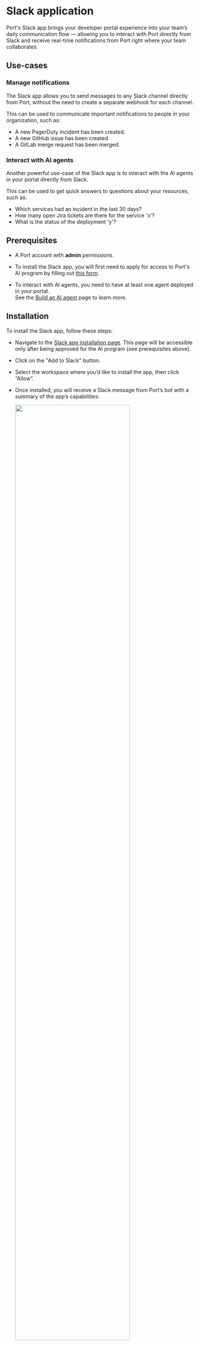
# Slack application

Port's Slack app brings your developer portal experience into your team’s daily communication flow — allowing you to interact with Port directly from Slack and receive real-time notifications from Port right where your team collaborates.

## Use-cases

### Manage notifications

The Slack app allows you to send messages to any Slack channel directly from Port, without the need to create a separate webhook for each channel.  

This can be used to communicate important notifications to people in your organization, such as:

- A new PagerDuty incident has been created.
- A new GitHub issue has been created.
- A GitLab merge request has been merged.

### Interact with AI agents

Another powerful use-case of the Slack app is to interact with the AI agents in your portal directly from Slack.

This can be used to get quick answers to questions about your resources, such as:

- Which services had an incident in the last 30 days?
- How many open Jira tickets are there for the service 'x'?
- What is the status of the deployment 'y'?

## Prerequisites

- A Port account with **admin** permissions.

- To install the Slack app, you will first need to apply for access to Port's AI program by filling out [this form](https://forms.gle/krhMY7c9JM8MyJJf7).

- To interact with AI agents, you need to have at least one agent deployed in your portal.  
  See the [Build an AI agent](https://docs.port.dev/ai-agents/build-an-ai-agent) page to learn more.

## Installation

To install the Slack app, follow these steps:

- Navigate to the [Slack app installation page](https://app.port.io/settings/slack-app). This page will be accessible only after being approved for the AI program (see prerequisites above).

- Click on the "Add to Slack" button.

- Select the workspace where you’d like to install the app, then click “Allow”.

- Once installed, you will receive a Slack message from Port’s bot with a summary of the app’s capabilities:

    <img src='/img/ai-agents/SlackAppInstallMessage.png' width='80%'/>

## Send notifications from Port

### Slack app bot token

Once the app is installed into the Slack workspace, a new system secret will be created in your Port organization named `__SLACK_APP_BOT_TOKEN_T<team_id>`, where `<team_id>` is the ID of the Slack workspace.  
You can copy it and use it in actions & automations to send messages to a specific Slack channel.

:::tip System secrets
To view your system secrets, click on the `...` button in the top right corner of your Port application, select `Credentials` and then click on the `Secrets` tab.
:::

### Usage example

The following snippet defines an automation that sends a Slack message to a specific channel when a new PagerDuty incident is created in Port, using the Slack app’s bot token:

```json
{
  "identifier": "pagerduty_incident_to_slack",
  "title": "PagerDuty incident to slack",
  "icon": "pagerduty",
  "description": "Sends a Slack message on new incident",
  "trigger": {
    "type": "automation",
    "event": {
      "type": "ENTITY_CREATED",
      "blueprintIdentifier": "pagerdutyIncident"
    }
  },
  "invocationMethod": {
    "type": "WEBHOOK",
    "url": "https://slack.com/api/chat.postMessage",
    "synchronized": true,
    "method": "POST",
    "headers": {
      "Content-Type": "application/json; charset=utf-8",
      "Authorization": "Bearer {{ .secrets.\"__SLACK_APP_BOT_TOKEN_T123\" }}"
    },
    "body": {
      "blocks": [
        {
          "type": "markdown",
          "text": "There is a new incident!\nTitle: {{ .event.diff.after.title }}\nOwner: {{ .event.diff.after.properties.assignees }}"
        }
      ],
      "channel": "C06BUh123"
    }
  },
  "publish": true
}
```

### Customize messages

You can customize messages with blocks following the [Slack formatting guidelines](https://slack.com/help/articles/202288908-Format-your-messages). 

<!-- You can also insert the Slack channel dynamically:

- Save the Slack channel ID for services/teams.
- Mirror it into the _user blueprint.
- Reference it in the automation

[[need to add example and see it works]]

You can also set under which name & icon the message will be sent (add example) -->

## Interact with Port from Slack

### New user authentication flow

When a new team member first tries to use the Slack app, a private message with a "Connect to Port" button will be sent to them:

<img src='/img/ai-agents/SlackAppNewUserMessage.png' width='60%'/>
<br/><br/>

Once the user is authenticated, they can:

- Mention `@Port` in any channel it's invited to.
- Start interacting with Port directly from Slack.

### Slash commands

The Slack app responds to the `/port` slash command with these options:

- `/port` (or `/port help`)- Shows general help and available actions.
- `/port agents` - Lists all Port AI agents in your organization.

To ask the app a question, simply mention `@Port` and ask away, for example:

```text
@Port is there an active incident for the service 'x'?
```

## Limitations

- The Slack app can only operate in channels it's invited to and in private DMs with the bot.

- Users must authenticate individually.

- You can install only one Slack app, related to one Port organization, in each Slack workspace.

- When sending a message from Port to Slack, up to 50 `blocks` can be used, and each `text` value can be up to 3000 characters long.